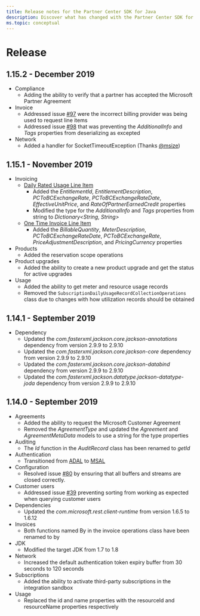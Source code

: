 ```yaml
---
title: Release notes for the Partner Center SDK for Java
description: Discover what has changed with the Partner Center SDK for Java with each release.
ms.topic: conceptual
---
```


# Release

## 1.15.2 - December 2019

* Compliance
  * Adding the ability to verify that a partner has accepted the Microsoft Partner Agreement
* Invoice
  * Addressed issue [#97](https://github.com/microsoft/Partner-Center-Java/issues/97) were the incorrect billing provider was being used to request line items
  * Addressed issue [#98](https://github.com/microsoft/Partner-Center-Java/issues/98) that was preventing the *AdditionalInfo* and *Tags* properties from deserializing as excepted
* Network
  * Added a handler for SocketTimeoutException (Thanks [@msize](https://github.com/msize))

## 1.15.1 - November 2019

* Invoicing
  * [Daily Rated Usage Line Item](https://github.com/microsoft/Partner-Center-Java/blob/master/src/main/java/com/microsoft/store/partnercenter/models/invoices/DailyRatedUsageLineItem.java)
    * Added the *EntitlementId*, *EntitlementDescription*, *PCToBCExchangeRate*, *PCToBCExchangeRateDate*, *EffectiveUnitPrice*, and *RateOfPartnerEarnedCredit* properties
    * Modified the type for the *AdditionalInfo* and *Tags* properties from string to *Dictionary<String, String>*
  * [One Time Invoice Line Item](https://github.com/microsoft/Partner-Center-Java/blob/master/src/main/java/com/microsoft/store/partnercenter/models/invoices/OneTimeInvoiceLineItem.java)
    * Added the *BillableQuantity*, *MeterDescription*, *PCToBCExchangeRateDate*, *PCToBCExchangeRate*, *PriceAdjustmentDescription*, and *PricingCurrency* properties
* Products
  * Added the reservation scope operations
* Product upgrades
  * Added the ability to create a new product upgrade and get the status for active upgrades
* Usage
  * Added the ability to get meter and resource usage records
  * Removed the `SubscriptionDailyUsageRecordCollectionOperations` class due to changes with how utilization records should be obtained

## 1.14.1 - September 2019

* Dependency
  * Updated the *com.fasterxml.jackson.core.jackson-annotations* dependency from version 2.9.9 to 2.9.10
  * Updated the *com.fasterxml.jackson.core.jackson-core* dependency from version 2.9.9 to 2.9.10
  * Updated the *com.fasterxml.jackson.core.jackson-databind* dependency from version 2.9.9 to 2.9.10
  * Updated the *com.fasterxml.jackson.datatype.jackson-datatype-joda* dependency from version 2.9.9 to 2.9.10

## 1.14.0 - September 2019

* Agreements
  * Added the ability to request the Microsoft Customer Agreement
  * Removed the *AgreementType* and updated the *Agreement* and *AgreementMetaData* models to use a string for the type properties
* Auditing
  * The *Id* function in the *AuditRecord* class has been renamed to *getId*
* Authentication
  * Transitioned from [ADAL](https://github.com/AzureAD/azure-activedirectory-library-for-java) to [MSAL](https://github.com/AzureAD/microsoft-authentication-library-for-java)
* Configuration
  * Resolved issue [#80](https://github.com/microsoft/Partner-Center-Java/issues/80) by ensuring that all buffers and streams are closed correctly.
* Customer users
  * Addressed issue [#39](https://github.com/microsoft/Partner-Center-Java/issues/39) preventing sorting from working as expected when querying customer users
* Dependencies
  * Updated the *com.microsoft.rest.client-runtime* from version 1.6.5 to 1.6.12
* Invoices
  * Both functions named By in the invoice operations class have been renamed to by
* JDK
  * Modified the target JDK from 1.7 to 1.8
* Network
  * Increased the default authentication token expiry buffer from 30 seconds to 120 seconds
* Subscriptions
  * Added the ability to activate third-party subscriptions in the integration sandbox
* Usage
  * Replaced the id and name properties with the resourceId and resourceName properties respectively
